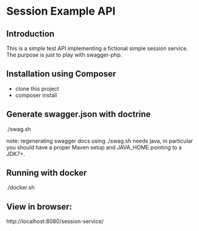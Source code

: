 Session Example API
=======================

Introduction
------------
This is a simple test API implementing a fictional simple session
service. The purpose is just to play with swagger-php.

Installation using Composer
---------------------------

* clone this project
* composer install


Generate swagger.json with doctrine
-----------------------------------
./swag.sh

note: regenerating swagger docs using ./swag.sh needs java, in particular
you should have a proper Maven setup and JAVA_HOME pointing to a JDK7+.

Running with docker
-------------------
./docker.sh

View in browser:
----------------

http://localhost:8080/session-service/

